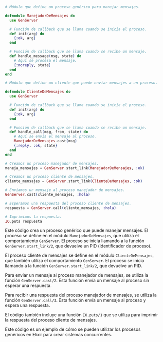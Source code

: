```elixir
# Módulo que define un proceso genérico para manejar mensajes.

defmodule ManejadorDeMensajes do
  use GenServer

  # Función de callback que se llama cuando se inicia el proceso.
  def init(arg) do
    {:ok, arg}
  end

  # Función de callback que se llama cuando se recibe un mensaje.
  def handle_message(msg, state) do
    # Aquí se procesa el mensaje.
    {:noreply, state}
  end
end

# Módulo que define un cliente que puede enviar mensajes a un proceso.

defmodule ClienteDeMensajes do
  use GenServer

  # Función de callback que se llama cuando se inicia el proceso.
  def init(arg) do
    {:ok, arg}
  end

  # Función de callback que se llama cuando se recibe un mensaje.
  def handle_call(msg, from, state) do
    # Aquí se envía el mensaje al proceso.
    ManejadorDeMensajes.cast(msg)
    {:reply, :ok, state}
  end
end

# Creamos un proceso manejador de mensajes.
maneja_mensajes = GenServer.start_link(ManejadorDeMensajes, :ok)

# Creamos un proceso cliente de mensajes.
cliente_mensajes = GenServer.start_link(ClienteDeMensajes, :ok)

# Enviamos un mensaje al proceso manejador de mensajes.
GenServer.cast(cliente_mensajes, :hola)

# Esperamos una respuesta del proceso cliente de mensajes.
respuesta = GenServer.call(cliente_mensajes, :hola)

# Imprimimos la respuesta.
IO.puts respuesta
```

Este código crea un proceso genérico que puede manejar mensajes. El proceso se define en el módulo `ManejadorDeMensajes`, que utiliza el comportamiento `GenServer`. El proceso se inicia llamando a la función `GenServer.start_link/2`, que devuelve un PID (identificador de proceso).

El proceso cliente de mensajes se define en el módulo `ClienteDeMensajes`, que también utiliza el comportamiento `GenServer`. El proceso se inicia llamando a la función `GenServer.start_link/2`, que devuelve un PID.

Para enviar un mensaje al proceso manejador de mensajes, se utiliza la función `GenServer.cast/2`. Esta función envía un mensaje al proceso sin esperar una respuesta.

Para recibir una respuesta del proceso manejador de mensajes, se utiliza la función `GenServer.call/3`. Esta función envía un mensaje al proceso y espera una respuesta.

El código también incluye una función `IO.puts/1` que se utiliza para imprimir la respuesta del proceso cliente de mensajes.

Este código es un ejemplo de cómo se pueden utilizar los procesos genéricos en Elixir para crear sistemas concurrentes.